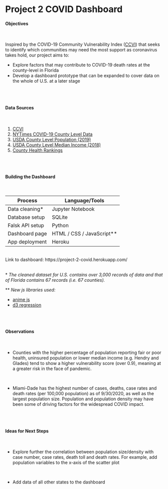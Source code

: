 # Project 2 COVID Dashboard

#### **Objectives**
<br/>

Inspired by the COVID-19 Community Vulnerability Index ([CCVI](https://precisionforcovid.org/ccvi)) that seeks to identify which communities may need the most support as coronavirus takes hold, our project aims to:
* Explore factors that may contribute to COVID-19 death rates at the county-level in Florida
* Develop a dashboard prototype that can be expanded to cover data on the whole of U.S. at a later stage
<br/>
<br/>

#### **Data Sources**
<br/>

1. [CCVI](https://precisionforcovid.org/ccvi)
2. [NYTimes COVID-19 County Level Data](https://github.com/nytimes/covid-19-data)
3. [USDA County Level Population (2019)](https://www.ers.usda.gov/webdocs/DataFiles/48747/PopulationEstimates.xls?v=4511.1)
4. [USDA County Level Median Income (2018)](https://www.ers.usda.gov/webdocs/DataFiles/48747/Unemployment.xls?v=4511.1 )
5. [County Health Rankings](https://www.countyhealthrankings.org/explore-health-rankings/rankings-data-documentation)
<br/>
<br/>

#### **Building the Dashboard**
<br/>

Process             |Language/Tools
--------            |--------
Data cleaning*      |Jupyter Notebook
Database setup      |SQLite
Falsk API setup     |Python
Dashboard page      |HTML / CSS / JavaScript**
App deployment      |Heroku

<br/>
Link to dashboard: https://project-2-covid.herokuapp.com/
<br/>
<br/>

\* _The cleaned dataset for U.S. contains over 3,000 records of data and that of Florida contains 67 records (i.e. 67 counties)._
<br/>

\*\* _New js libraries used:_
* [anime js](https://animejs.com/)
* [d3 regression](https://github.com/HarryStevens/d3-regression)
<br/>
<br/>

#### **Observations**
<br/>

* Counties with the higher percentage of population reporting fair or poor health, uninsured population or lower median income (e.g. Hendry and Glades) tend to show a higher vulnerability score (over 0.9), meaning at a greater risk in the face of pandemic.
<br/>

* Miami-Dade has the highest number of cases, deaths, case rates and death rates (per 100,000 population) as of 9/30/2020, as well as the largest population size. Population and population density may have been some of driving factors for the widespread COVID impact.
<br/>
<br/>

#### **Ideas for Next Steps**
<br/>

* Explore further the correlation between population size/density with case number, case rates, death toll and death rates. For example, add population variables to the x-axis of the scatter plot 
<br/>

* Add data of all other states to the dashboard



